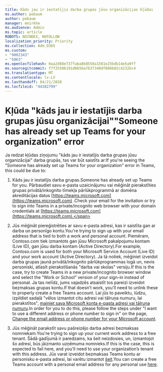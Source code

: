 ```yaml
---
title: Kāds jau ir iestatījis darba grupas jūsu organizācijas kļūdai
ms.author: pebaum
author: pebaum
manager: mnirkhe
ms.audience: Admin
ms.topic: article
ROBOTS: NOINDEX, NOFOLLOW
localization_priority: Priority
ms.collection: Adm_O365
ms.custom:
- "9002343"
- "5063"
ms.openlocfilehash: 0aa2d68e737faba8b8558a1581e25bdb14e5a9ff
ms.sourcegitcommit: f7f25506191d0656a7637340df806b82c4232bc4
ms.translationtype: MT
ms.contentlocale: lv-LV
ms.lasthandoff: 04/21/2020
ms.locfileid: "44282799"
---
```

# <a name="someone-has-already-set-up-teams-for-your-organization-error"></a><span data-ttu-id="c07b3-102">Kļūda "kāds jau ir iestatījis darba grupas jūsu organizācijai"</span><span class="sxs-lookup"><span data-stu-id="c07b3-102">"Someone has already set up Teams for your organization" error</span></span>

<span data-ttu-id="c07b3-103">Ja redzat kļūdas ziņojumu "kāds jau ir iestatījis darba grupas jūsu organizācijai" darba grupās, tas var būt saistīts ar:</span><span class="sxs-lookup"><span data-stu-id="c07b3-103">If you're seeing the "Someone has already set up Teams for your organization" error in Teams, this could be due to:</span></span>

1. <span data-ttu-id="c07b3-104">Kāds jau ir iestatījis darba grupas.</span><span class="sxs-lookup"><span data-stu-id="c07b3-104">Someone has already set up Teams for you.</span></span> <span data-ttu-id="c07b3-105">Pārbaudiet savu e-pasta uzaicinājumu vai mēģināt pierakstīties grupas privātā/inkognito tīmekļa pārlūkprogrammā ar domēna akreditācijas datus [https://teams.microsoft.com](https://teams.microsoft.com) .</span><span class="sxs-lookup"><span data-stu-id="c07b3-105">Check your email for the invitation or try to sign into Teams in a private/incognito web browser with your domain credentials at [https://teams.microsoft.com](https://teams.microsoft.com).</span></span>

2. <span data-ttu-id="c07b3-106">Jūs mēģināt piereģistrēties ar savu e-pasta adresi, kas ir saistīta gan ar darba un personīgo kontu.</span><span class="sxs-lookup"><span data-stu-id="c07b3-106">You're trying to sign up with your email address that is tied to both a work and personal account.</span></span> <span data-ttu-id="c07b3-107">Piemēram, Contoso.com tiek izmantots gan jūsu Microsoft pakalpojumu kontam (Live ID), gan jūsu darba kontam (Active Directory).</span><span class="sxs-lookup"><span data-stu-id="c07b3-107">For example, Contoso.com is used for both your Microsoft Service Account (Live ID) and your work account (Active Directory).</span></span> <span data-ttu-id="c07b3-108">Ja tā notiek, mēģiniet izveidot darba grupas jaunā privātā/inkognito pārlūkprogrammas logā un, nevis personiski, atlasīt pierakstīšanās "darba vai skolas" versiju.</span><span class="sxs-lookup"><span data-stu-id="c07b3-108">If this is the case, try to create Teams in a new private/incognito browser window and select the “Work or School” version of your sign-in instead of personal.</span></span> <span data-ttu-id="c07b3-109">Ja tas nelīdz, jums vajadzēs atsaistīt tos pareizi izveidot bezmaksas grupas kontu.</span><span class="sxs-lookup"><span data-stu-id="c07b3-109">If that doesn’t work, you'll need to unlink these to properly create a free Teams account.</span></span> <span data-ttu-id="c07b3-110">Lai jūs to paveiktu, lūdzu, izpildiet sadaļā "vēlos izmantot citu adresi vai tālruņa numuru, lai pierakstītos", [mainiet sava Microsoft konta e-pasta adresi vai tālruņa numuru](https://support.microsoft.com/help/12407).</span><span class="sxs-lookup"><span data-stu-id="c07b3-110">In order for you to do this, please follow the steps under "I want to use a different address or phone number to sign in" on the page, [Change the email address or phone number for your Microsoft account](https://support.microsoft.com/help/12407).</span></span>

3. <span data-ttu-id="c07b3-111">Jūs mēģināt parakstīt savu pašreizējo darba adresi bezmaksas nomniekam.</span><span class="sxs-lookup"><span data-stu-id="c07b3-111">You're trying to sign up your current work address to a free tenant.</span></span> <span data-ttu-id="c07b3-112">Šādā gadījumā ir paredzams, ka šeit neizdosies, un, izmantojot šo adresi, būs jāizmanto uzņēmuma nomnieks.</span><span class="sxs-lookup"><span data-stu-id="c07b3-112">If this is the case, this is expected to fail here, and you'll need to use your organization’s tenant with this address.</span></span> <span data-ttu-id="c07b3-113">Jūs varat izveidot bezmaksas Teams kontu ar personisku e-pasta adresi, lai varētu izmantot [šeit](https://products.office.com/microsoft-teams/group-chat-software).</span><span class="sxs-lookup"><span data-stu-id="c07b3-113">You can create a free Teams account with a personal email address for any personal use [here](https://products.office.com/microsoft-teams/group-chat-software).</span></span>
